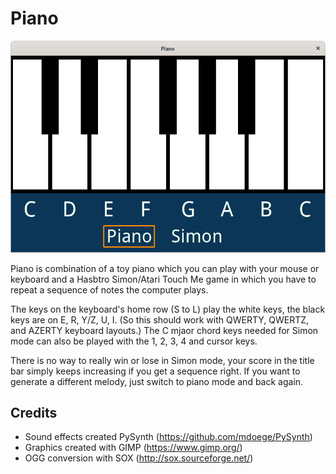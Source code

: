 # Piano

![screenshot](https://github.com/mdoege/Piano/raw/master/piano.png "Piano screenshot")

Piano is combination of a toy piano which you can play with your mouse or keyboard and a Hasbtro Simon/Atari Touch Me game in which you have to repeat a sequence of notes the computer plays.

The keys on the keyboard's home row (S to L) play the white keys, the black keys are on E, R, Y/Z, U, I. (So this should work with QWERTY, QWERTZ, and AZERTY keyboard layouts.) The C mjaor chord keys needed for Simon mode can also be played with the 1, 2, 3, 4 and cursor keys.

There is no way to really win or lose in Simon mode, your score in the title bar simply keeps increasing if you get a sequence right. If you want to generate a different melody, just switch to piano mode and back again.

## Credits

* Sound effects created PySynth (https://github.com/mdoege/PySynth)
* Graphics created with GIMP (https://www.gimp.org/)
* OGG conversion with SOX (http://sox.sourceforge.net/)

